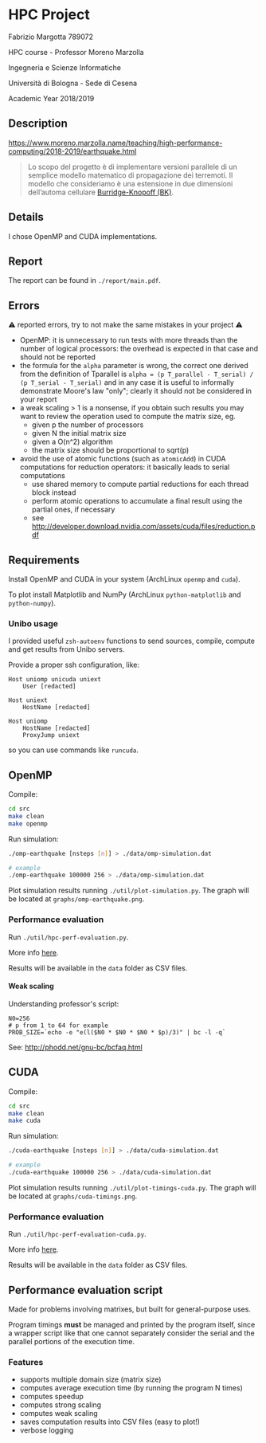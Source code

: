# HPC Project

Fabrizio Margotta 789072

HPC course - Professor Moreno Marzolla

Ingegneria e Scienze Informatiche

Università di Bologna - Sede di Cesena

Academic Year 2018/2019

## Description

https://www.moreno.marzolla.name/teaching/high-performance-computing/2018-2019/earthquake.html

> Lo scopo del progetto è di implementare versioni parallele di un semplice
> modello matematico di propagazione dei terremoti. Il modello che consideriamo
> è una estensione in due dimensioni dell’automa cellulare [Burridge-Knopoff
> (BK)](https://pubs.geoscienceworld.org/ssa/bssa/article-abstract/57/3/341/116471/model-and-theoretical-seismicity).

## Details

I chose OpenMP and CUDA implementations.

## Report

The report can be found in `./report/main.pdf`.

## Errors

:warning: reported errors, try to not make the same mistakes in your project :warning:

- OpenMP: it is unnecessary to run tests with more threads than the number of
    logical processors: the overhead is expected in that case and should not be
    reported
- the formula for the `alpha` parameter is wrong, the correct one derived from
    the definition of Tparallel is `alpha = (p T_parallel - T_serial) / (p
    T_serial - T_serial)` and in any case it is useful to informally demonstrate
    Moore's law "only"; clearly it should not be considered in your report
- a weak scaling > 1 is a nonsense, if you obtain such results you may want to
    review the operation used to compute the matrix size, eg.
    - given p the number of processors
    - given N the initial matrix size
    - given a O(n^2) algorithm
    - the matrix size should be proportional to sqrt(p)
- avoid the use of atomic functions (such as `atomicAdd`) in CUDA computations
    for reduction operators: it basically leads to serial computations
    - use shared memory to compute partial reductions for each thread block
        instead
    - perform atomic operations to accumulate a final result using the partial
        ones, if necessary
    - see http://developer.download.nvidia.com/assets/cuda/files/reduction.pdf

## Requirements

Install OpenMP and CUDA in your system (ArchLinux `openmp` and `cuda`).

To plot install Matplotlib and NumPy (ArchLinux `python-matplotlib` and
`python-numpy`).

### Unibo usage

I provided useful `zsh-autoenv` functions to send sources, compile, compute and
get results from Unibo servers.

Provide a proper ssh configuration, like:

```ssh-config
Host uniomp unicuda uniext
    User [redacted]

Host uniext
    HostName [redacted]

Host uniomp
    HostName [redacted]
    ProxyJump uniext
```

so you can use commands like `runcuda`.

## OpenMP

Compile:

```bash
cd src
make clean
make openmp
```

Run simulation:

```bash
./omp-earthquake [nsteps [n]] > ./data/omp-simulation.dat

# example
./omp-earthquake 100000 256 > ./data/omp-simulation.dat
```

Plot simulation results running `./util/plot-simulation.py`. The graph will be
located at `graphs/omp-earthquake.png`.

### Performance evaluation

Run `./util/hpc-perf-evaluation.py`.

More info [here](#performance-evaluation-script).

Results will be available in the `data` folder as CSV files.

#### Weak scaling

Understanding professor's script:

```
N0=256
# p from 1 to 64 for example
PROB_SIZE=`echo -e "e(l($N0 * $N0 * $N0 * $p)/3)" | bc -l -q`
```

See: http://phodd.net/gnu-bc/bcfaq.html

## CUDA

Compile:

```bash
cd src
make clean
make cuda
```

Run simulation:

```bash
./cuda-earthquake [nsteps [n]] > ./data/cuda-simulation.dat

# example
./cuda-earthquake 100000 256 > ./data/cuda-simulation.dat
```

Plot simulation results running `./util/plot-timings-cuda.py`. The graph will be
located at `graphs/cuda-timings.png`.

### Performance evaluation

Run `./util/hpc-perf-evaluation-cuda.py`.

More info [here](#performance-evaluation-script).

Results will be available in the `data` folder as CSV files.

## Performance evaluation script

Made for problems involving matrixes, but built for general-purpose uses.

Program timings **must** be managed and printed by the program itself, since a
wrapper script like that one cannot separately consider the serial and the
parallel portions of the execution time.

### Features

- supports multiple domain size (matrix size)
- computes average execution time (by running the program N times)
- computes speedup
- computes strong scaling
- computes weak scaling
- saves computation results into CSV files (easy to plot!)
- verbose logging
